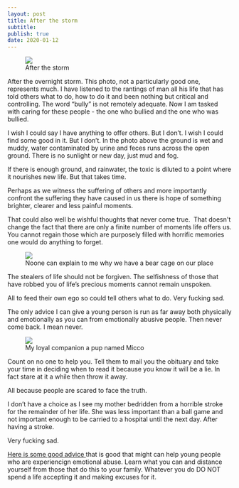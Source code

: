 ```yaml
---
layout: post
title: After the storm
subtitle: 
publish: true
date: 2020-01-12  
---
```




<figure>
<img src="https://jonkalev.s3-us-west-2.amazonaws.com/20200112_Farm.jpg">
<figcaption> After the storm</figcaption>
</figure>

After the overnight storm. 
This photo, not a particularly good one, represents much.
I have listened to the rantings of man all his life that has told others what to do, how to do it and been nothing but critical and controlling. 
The word “bully” is not remotely adequate.
Now I am tasked with caring for these people - the one who bullied and the one who was bullied.

I wish I could say I have anything to offer others. 
But I don’t.
I wish I could find some good in it. 
But I don’t.
In the photo above the ground is wet and muddy, water contaminated by urine and feces runs across the open ground.
There is no sunlight or new day, just mud and fog.

If there is enough ground, and rainwater, the toxic is diluted to a point where it nourishes new life. 
But that takes time.

Perhaps as we witness the suffering of others and more importantly confront the suffering they have caused in us there is hope of something brighter, clearer and less painful moments.

That could also well be wishful thoughts that never come true. 
That doesn't change the fact that there are only a  finite number of moments life offers us.
You cannot regain those which are purposely filled with horrific memories one would do anything to forget.
<figure>
<img src="https://jonkalev.s3-us-west-2.amazonaws.com/20200112_Bearcage.jpg">
<figcaption>Noone can explain to me why we have a bear cage on our place</figcaption>
</figure>
The stealers of life should not be forgiven.
The selfishness of those that have robbed you of life’s precious moments cannot remain unspoken.

All to feed their own ego so could tell others what to do. Very fucking sad.

The only advice I can give a young person is run as far away both physically and emotionally as you can from emotionally abusive people.
Then never come back. I mean never.
<figure>
<img src="https://jonkalev.s3-us-west-2.amazonaws.com/20200112_Micco.jpg">
  <figcaption>My loyal companion a pup named Micco</figcaption>
</figure>
Count on no one to help you.
Tell them to mail you the obituary and take your time in deciding when to read it because you know it will be a lie.
In fact stare at it a while then throw it away.

All because people are scared to face the truth.

I don’t have a choice as I see my mother bedridden from a horrible stroke for the remainder of her life. She was less important than a ball game and not important enough to be carried to a hospital until the next day.
After having a stroke.

Very fucking sad.



<a href="https://www.verywellmind.com/identify-and-cope-with-emotional-abuse-4156673/">Here is some good advice </a>that is good that might can help young people who are experiencign emotional abuse. Learn what you can and distance yourself from those that do this to your family. Whatever you do DO NOT spend a life accepting it and making excuses for it.

